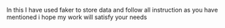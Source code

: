 In this I have used faker to store data and follow all instruction as you have mentioned i hope my work will satisfy your needs
